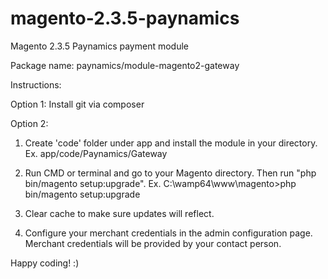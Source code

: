 # magento-2.3.5-paynamics
Magento 2.3.5 Paynamics payment module

Package name: paynamics/module-magento2-gateway

Instructions:

Option 1: 
Install git via composer

Option 2:
1. Create 'code' folder under app and install the module in your directory.
   Ex. app/code/Paynamics/Gateway

2. Run CMD or terminal and go to your Magento directory. Then run "php bin/magento setup:upgrade".
   Ex. C:\wamp64\www\magento>php bin/magento setup:upgrade

3. Clear cache to make sure updates will reflect.

4. Configure your merchant credentials in the admin configuration page.
   Merchant credentials will be provided by your contact person.

Happy coding! :)
